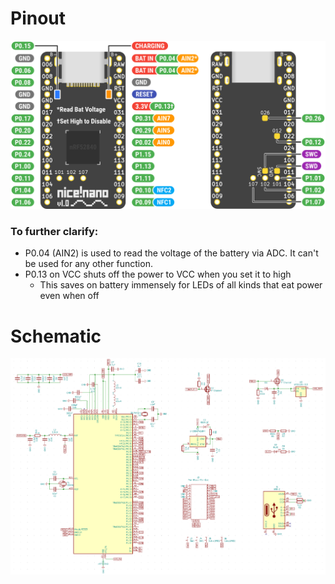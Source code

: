# Pinout

![Pinout](../_images/pinout.png)

### To further clarify:

- P0.04 (AIN2) is used to read the voltage of the battery via ADC. It can't be used for any other function.
- P0.13 on VCC shuts off the power to VCC when you set it to high
  - This saves on battery immensely for LEDs of all kinds that eat power even when off

# Schematic

![Schematic](../_images/schematic.png)
